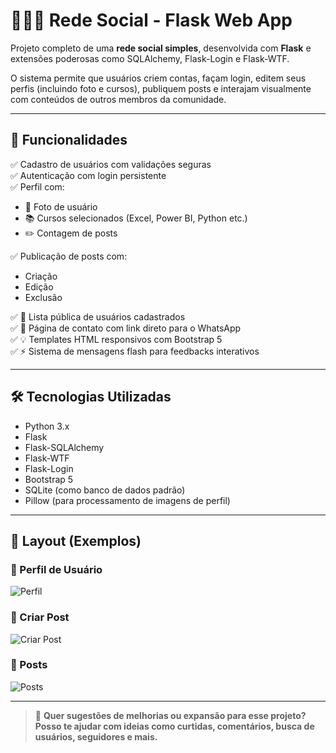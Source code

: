 # 🧑‍🤝‍🧑 Rede Social - Flask Web App

Projeto completo de uma **rede social simples**, desenvolvida com **Flask** e extensões poderosas como SQLAlchemy, Flask-Login e Flask-WTF.

O sistema permite que usuários criem contas, façam login, editem seus perfis (incluindo foto e cursos), publiquem posts e interajam visualmente com conteúdos de outros membros da comunidade.

---

## 🚀 Funcionalidades

✅ Cadastro de usuários com validações seguras  
✅ Autenticação com login persistente  
✅ Perfil com:
- 📸 Foto de usuário
- 📚 Cursos selecionados (Excel, Power BI, Python etc.)
- ✏️ Contagem de posts

✅ Publicação de posts com:
- Criação
- Edição
- Exclusão

✅ 👥 Lista pública de usuários cadastrados  
✅ 📲 Página de contato com link direto para o WhatsApp  
✅ 💡 Templates HTML responsivos com Bootstrap 5  
✅ ⚡ Sistema de mensagens flash para feedbacks interativos

---

## 🛠️ Tecnologias Utilizadas

- Python 3.x
- Flask
- Flask-SQLAlchemy
- Flask-WTF
- Flask-Login
- Bootstrap 5
- SQLite (como banco de dados padrão)
- Pillow (para processamento de imagens de perfil)

---

## 📸 Layout (Exemplos)

### 👤 Perfil de Usuário
![Perfil](https://github.com/user-attachments/assets/df56af54-ff01-4fd8-a5c9-4109d0c00e3b)

### 📝 Criar Post
![Criar Post](https://github.com/user-attachments/assets/2cffab46-41a2-4189-be57-c428f98adb04)

### 📰 Posts
![Posts](https://github.com/user-attachments/assets/e81e7e53-d93d-427b-b5c6-6d3d2f949d39)

---

> 💬 **Quer sugestões de melhorias ou expansão para esse projeto? Posso te ajudar com ideias como curtidas, comentários, busca de usuários, seguidores e mais.**

